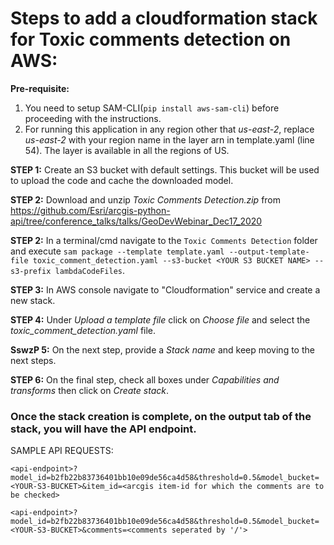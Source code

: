# Steps to add a cloudformation stack for Toxic comments detection on AWS:

**Pre-requisite:** 
  1. You need to setup SAM-CLI(`pip install aws-sam-cli`) before proceeding with the instructions.
  2. For running this application in any region other that  *us-east-2*, replace *us-east-2* with your region name in the layer arn in template.yaml (line 54). The layer is available in all the regions of US.

**STEP 1:** Create an S3 bucket with default settings. This bucket will be used to upload the code and cache the downloaded model.

**STEP 2:** Download and unzip *Toxic Comments Detection.zip* from https://github.com/Esri/arcgis-python-api/tree/conference_talks/talks/GeoDevWebinar_Dec17_2020 

**STEP 2:** In a terminal/cmd navigate to the `Toxic Comments Detection` folder and execute `sam package --template template.yaml --output-template-file toxic_comment_detection.yaml --s3-bucket <YOUR S3 BUCKET NAME> --s3-prefix lambdaCodeFiles`.

**STEP 3:** In AWS console navigate to "Cloudformation" service and create a new stack.

**STEP 4:** Under *Upload a template file* click on *Choose file* and select the *toxic_comment_detection.yaml* file.

**SswzP 5:** On the next step, provide a *Stack name* and keep moving to the next steps.

**STEP 6:** On the final step, check all boxes under *Capabilities and transforms* then click on *Create stack*.

### Once the stack creation is complete, on the output tab of the stack, you will have the API endpoint.

SAMPLE API REQUESTS:

`<api-endpoint>?model_id=b2fb22b83736401bb10e09de56ca4d58&threshold=0.5&model_bucket=<YOUR-S3-BUCKET>&item_id=<arcgis item-id for which the comments are to be checked>`

`<api-endpoint>?model_id=b2fb22b83736401bb10e09de56ca4d58&threshold=0.5&model_bucket=<YOUR-S3-BUCKET>&comments=<comments seperated by '/'>`




